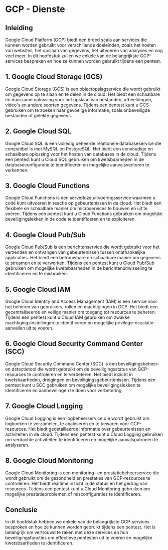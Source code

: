 # GCP - Dienste

## Inleiding

Google Cloud Platform (GCP) biedt een breed scala aan services die kunnen worden gebruikt voor verschillende doeleinden, zoals het hosten van websites, het opslaan van gegevens, het uitvoeren van analyses en nog veel meer. In dit hoofdstuk zullen we enkele van de belangrijkste GCP-services bespreken en hoe ze kunnen worden gebruikt tijdens een pentest.

## 1. Google Cloud Storage (GCS)

Google Cloud Storage (GCS) is een objectopslagservice die wordt gebruikt om gegevens op te slaan en te delen in de cloud. Het biedt een schaalbare en duurzame oplossing voor het opslaan van bestanden, afbeeldingen, video's en andere soorten gegevens. Tijdens een pentest kunt u GCS gebruiken om te zoeken naar gevoelige informatie, zoals onbeveiligde bestanden of gelekte gegevens.

## 2. Google Cloud SQL

Google Cloud SQL is een volledig beheerde relationele databaseservice die compatibel is met MySQL en PostgreSQL. Het biedt een eenvoudige en schaalbare oplossing voor het hosten van databases in de cloud. Tijdens een pentest kunt u Cloud SQL gebruiken om kwetsbaarheden in de databaseconfiguratie te identificeren en mogelijke aanvalsvectoren te verkennen.

## 3. Google Cloud Functions

Google Cloud Functions is een serverloze uitvoeringsservice waarmee u code kunt uitvoeren in reactie op gebeurtenissen in de cloud. Het biedt een flexibele en schaalbare manier om microservices te bouwen en uit te voeren. Tijdens een pentest kunt u Cloud Functions gebruiken om mogelijke beveiligingslekken in de code te identificeren en te exploiteren.

## 4. Google Cloud Pub/Sub

Google Cloud Pub/Sub is een berichtenservice die wordt gebruikt voor het verzenden en ontvangen van gebeurtenissen tussen onafhankelijke applicaties. Het biedt een betrouwbare en schaalbare manier om gegevens te streamen en te verwerken. Tijdens een pentest kunt u Cloud Pub/Sub gebruiken om mogelijke kwetsbaarheden in de berichtenuitwisseling te identificeren en te misbruiken.

## 5. Google Cloud IAM

Google Cloud Identity and Access Management (IAM) is een service voor het beheren van gebruikers, rollen en machtigingen in GCP. Het biedt een gecentraliseerde en veilige manier om toegang tot resources te beheren. Tijdens een pentest kunt u Cloud IAM gebruiken om zwakke machtigingsinstellingen te identificeren en mogelijke privilege-escalatie-aanvallen uit te voeren.

## 6. Google Cloud Security Command Center (SCC)

Google Cloud Security Command Center (SCC) is een beveiligingsbeheer- en detectietool die wordt gebruikt om de beveiligingsstatus van GCP-resources te controleren en te verbeteren. Het biedt inzicht in kwetsbaarheden, dreigingen en beveiligingsgebeurtenissen. Tijdens een pentest kunt u SCC gebruiken om mogelijke beveiligingslekken te identificeren en aanbevelingen te doen voor verbetering.

## 7. Google Cloud Logging

Google Cloud Logging is een logbeheerservice die wordt gebruikt om logboeken te verzamelen, te analyseren en te bewaren voor GCP-resources. Het biedt gedetailleerde informatie over gebeurtenissen en activiteiten in de cloud. Tijdens een pentest kunt u Cloud Logging gebruiken om verdachte activiteiten te identificeren en mogelijke aanvalspatronen te analyseren.

## 8. Google Cloud Monitoring

Google Cloud Monitoring is een monitoring- en prestatiebeheerservice die wordt gebruikt om de gezondheid en prestaties van GCP-resources te controleren. Het biedt realtime inzicht in de status en het gedrag van resources. Tijdens een pentest kunt u Cloud Monitoring gebruiken om mogelijke prestatieproblemen of misconfiguraties te identificeren.

## Conclusie

In dit hoofdstuk hebben we enkele van de belangrijkste GCP-services besproken en hoe ze kunnen worden gebruikt tijdens een pentest. Het is belangrijk om vertrouwd te raken met deze services en hun beveiligingsfuncties om effectieve pentesten uit te voeren en mogelijke kwetsbaarheden te identificeren.
